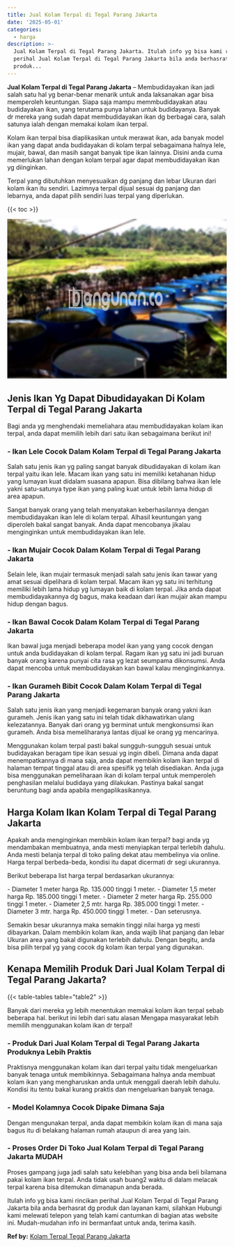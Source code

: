 ```yaml
---
title: Jual Kolam Terpal di Tegal Parang Jakarta
date: '2025-05-01'
categories:
  - harga
description: >-
  Jual Kolam Terpal di Tegal Parang Jakarta. Itulah info yg bisa kami rincikan
  perihal Jual Kolam Terpal di Tegal Parang Jakarta bila anda berhasrat dg
  produk...
---
```


**Jual Kolam Terpal di Tegal Parang Jakarta** – Membudidayakan ikan jadi salah satu hal yg benar-benar menarik untuk anda laksanakan agar bisa memperoleh keuntungan. Siapa saja mampu memmbudidayakan atau budidayakan ikan, yang terutama punya lahan untuk budidayanya. Banyak dr mereka yang sudah dapat membudidayakan ikan dg berbagai cara, salah satunya ialah dengan memakai kolam ikan terpal.

Kolam ikan terpal bisa diaplikasikan untuk merawat ikan, ada banyak model ikan yang dapat anda budidayakan di kolam terpal sebagaimana halnya lele, mujair, bawal, dan masih sangat banyak tipe ikan lainnya. Disini anda cuma memerlukan lahan dengan kolam terpal agar dapat membudidayakan ikan yg diinginkan.

Terpal yang dibutuhkan menyesuaikan dg panjang dan lebar Ukuran dari kolam ikan itu sendiri. Lazimnya terpal dijual sesuai dg panjang dan lebarnya, anda dapat pilih sendiri luas terpal yang diperlukan.

{{< toc >}}

![Jual Kolam Terpal di Tegal Parang Jakarta](/images/jual-kolam-terpal-08.png)

## Jenis Ikan Yg Dapat Dibudidayakan Di Kolam Terpal di Tegal Parang Jakarta

Bagi anda yg menghendaki memeliahara atau membudidayakan kolam ikan terpal, anda dapat memilih lebih dari satu ikan sebagaimana berikut ini!

### \- Ikan Lele Cocok Dalam Kolam Terpal di Tegal Parang Jakarta

Salah satu jenis ikan yg paling sangat banyak dibudidayakan di kolam ikan terpal yaitu ikan lele. Macam ikan yang satu ini memiliki ketahanan hidup yang lumayan kuat didalam suasana apapun. Bisa dibilang bahwa ikan lele yakni satu-satunya type ikan yang paling kuat untuk lebih lama hidup di area apapun.

Sangat banyak orang yang telah menyatakan keberhasilannya dengan membudidayakan ikan lele di kolam terpal. Alhasil keuntungan yang diperoleh bakal sangat banyak. Anda dapat mencobanya jikalau menginginkan untuk membudidayakan ikan lele.

### \- Ikan Mujair Cocok Dalam Kolam Terpal di Tegal Parang Jakarta

Selain lele, ikan mujair termasuk menjadi salah satu jenis ikan tawar yang amat sesuai dipelihara di kolam terpal. Macam ikan yg satu ini terhitung memiliki lebih lama hidup yg lumayan baik di kolam terpal. Jika anda dapat membudidayakannya dg bagus, maka keadaan dari ikan mujair akan mampu hidup dengan bagus.

### \- Ikan Bawal Cocok Dalam Kolam Terpal di Tegal Parang Jakarta

Ikan bawal juga menjadi beberapa model ikan yang yang cocok dengan untuk anda budidayakan di kolam terpal. Ragam ikan yg satu ini jadi buruan banyak orang karena punyai cita rasa yg lezat seumpama dikonsumsi. Anda dapat mencoba untuk membudidayakan kan bawal kalau menginginkannya.

### \- Ikan Gurameh Bibit Cocok Dalam Kolam Terpal di Tegal Parang Jakarta

Salah satu jenis ikan yang menjadi kegemaran banyak orang yakni ikan gurameh. Jenis ikan yang satu ini telah tidak dikhawatirkan ulang kelezatannya. Banyak dari orang yg berminat untuk mengkonsumsi ikan gurameh. Anda bisa memeliharanya lantas dijual ke orang yg mencarinya.

Menggunakan kolam terpal pasti bakal sungguh-sungguh sesuai untuk budidayakan beragam tipe ikan sesuai yg ingin dibeli. Dimana anda dapat menempatkannya di mana saja, anda dapat membikin kolam ikan terpal di halaman tempat tinggal atau di area spesifik yg telah disediakan. Anda juga bisa menggunakan pemeliharaan ikan di kolam terpal untuk memperoleh penghasilan melalui budidaya yang dilakukan. Pastinya bakal sangat beruntung bagi anda apabila mengaplikasikannya.

## Harga Kolam Ikan Kolam Terpal di Tegal Parang Jakarta

Apakah anda menginginkan membikin kolam ikan terpal? bagi anda yg mendambakan membuatnya, anda mesti menyiapkan terpal terlebih dahulu. Anda mesti belanja terpal di toko paling dekat atau membelinya via online. Harga terpal berbeda-beda, kondisi itu dapat dicermati dr segi ukurannya.

Berikut beberapa list harga terpal berdasarkan ukurannya:

\- Diameter 1 meter harga Rp. 135.000 tinggi 1 meter. - Diameter 1,5 meter harga Rp. 185.000 tinggi 1 meter. - Diameter 2 meter harga Rp. 255.000 tinggi 1 meter. - Diameter 2,5 mtr. harga Rp. 385.000 tinggi 1 meter. - Diameter 3 mtr. harga Rp. 450.000 tinggi 1 meter. - Dan seterusnya.

Semakin besar ukurannya maka semakin tinggi nilai harga yg mesti dibayarkan. Dalam membikin kolam ikan, anda wajib lihat panjang dan lebar Ukuran area yang bakal digunakan terlebih dahulu. Dengan begitu, anda bisa pilih terpal yg yang cocok dg kolam ikan terpal yang digunakan.

## Kenapa Memilih Produk Dari Jual Kolam Terpal di Tegal Parang Jakarta?

{{< table-tables table="table2" >}}

Banyak dari mereka yg lebih menentukan memakai kolam ikan terpal sebab beberapa hal. berikut ini lebih dari satu alasan Mengapa masyarakat lebih memilih menggunakan kolam ikan dr terpal!

### \- Produk Dari Jual Kolam Terpal di Tegal Parang Jakarta Produknya Lebih Praktis

Praktisnya menggunakan kolam ikan dari terpal yaitu tidak mengeluarkan banyak tenaga untuk membikinnya. Sebagaimana halnya anda membuat kolam ikan yang mengharuskan anda untuk menggali daerah lebih dahulu. Kondisi itu tentu bakal kurang praktis dan mengeluarkan banyak tenaga.

### \- Model Kolamnya Cocok Dipake Dimana Saja

Dengan mengunakan terpal, anda dapat membikin kolam ikan di mana saja bagus itu di belakang halaman rumah ataupun di area yang lain.

### \- Proses Order Di Toko Jual Kolam Terpal di Tegal Parang Jakarta MUDAH

Proses gampang juga jadi salah satu kelebihan yang bisa anda beli bilamana pakai kolam ikan terpal. Anda tidak usah buang2 waktu di dalam melacak terpal karena bisa ditemukan dimanapun anda berada.

Itulah info yg bisa kami rincikan perihal Jual Kolam Terpal di Tegal Parang Jakarta bila anda berhasrat dg produk dan layanan kami, silahkan Hubungi kami melewati telepon yang telah kami cantumkan di bagian atas website ini. Mudah-mudahan info ini bermanfaat untuk anda, terima kasih.

**Ref by:** [Kolam Terpal Tegal Parang Jakarta](https://id.wikipedia.org/wiki/Kolam)
